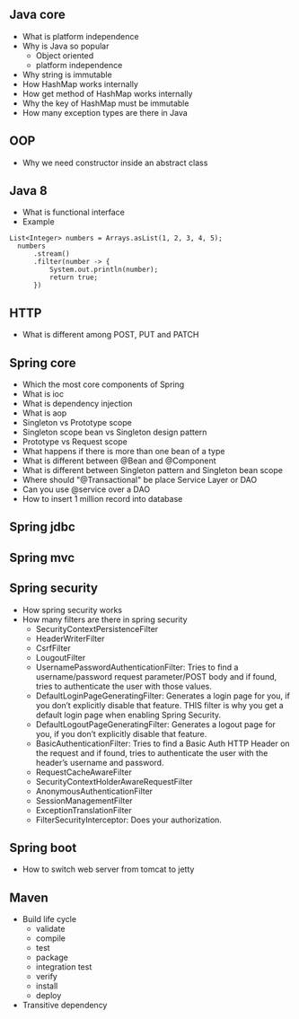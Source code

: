 ## Java core
- What is platform independence
- Why is Java so popular
  - Object oriented
  - platform independence
- Why string is immutable
- How HashMap works internally
- How get method of HashMap works internally
- Why the key of HashMap must be immutable
- How many exception types are there in Java

## OOP
- Why we need constructor inside an abstract class

## Java 8
- What is functional interface
- Example
```
List<Integer> numbers = Arrays.asList(1, 2, 3, 4, 5);
  numbers
      .stream()
      .filter(number -> {
          System.out.println(number);
          return true;
      })
  ```

## HTTP
- What is different among POST, PUT and PATCH

## Spring core
- Which the most core components of Spring
- What is ioc
- What is dependency injection
- What is aop
- Singleton vs Prototype scope
- Singleton scope bean vs Singleton design pattern
- Prototype vs Request scope
- What happens if there is more than one bean of a type
- What is different between @Bean and @Component
- What is different between Singleton pattern and Singleton bean scope
- Where should "@Transactional" be place Service Layer or DAO
- Can you use @service over a DAO
- How to insert 1 million record into database

## Spring jdbc

## Spring mvc

## Spring security
- How spring security works
- How many filters are there in spring security
  - SecurityContextPersistenceFilter
  - HeaderWriterFilter
  - CsrfFilter
  - LougoutFilter
  - UsernamePasswordAuthenticationFilter: Tries to find a username/password request parameter/POST body and if found, tries to authenticate the user with those values.
  - DefaultLoginPageGeneratingFilter: Generates a login page for you, if you don’t explicitly disable that feature. THIS filter is why you get a default login page when enabling Spring Security.
  - DefaultLogoutPageGeneratingFilter: Generates a logout page for you, if you don’t explicitly disable that feature.
  - BasicAuthenticationFilter: Tries to find a Basic Auth HTTP Header on the request and if found, tries to authenticate the user with the header’s username and password.
  - RequestCacheAwareFilter
  - SecurityContextHolderAwareRequestFilter
  - AnonymousAuthenticationFilter
  - SessionManagementFilter
  - ExceptionTranslationFilter
  - FilterSecurityInterceptor: Does your authorization.
## Spring boot
- How to switch web server from tomcat to jetty

## Maven
- Build life cycle
  - validate
  - compile
  - test
  - package
  - integration test
  - verify
  - install
  - deploy
- Transitive dependency
